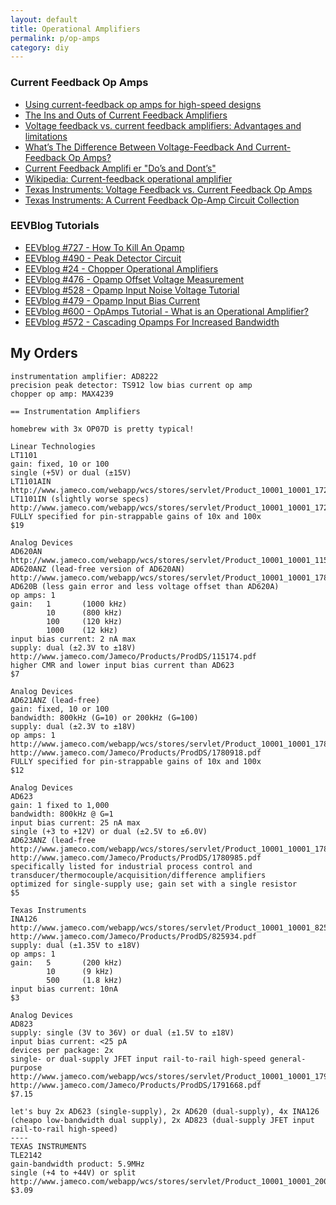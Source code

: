 ```yaml
---
layout: default
title: Operational Amplifiers
permalink: p/op-amps
category: diy
---
```


### Current Feedback Op Amps

-   [Using current-feedback op amps for high-speed designs](http://www.embedded.com/design/other/4006793/Back-to-the-basics-Using-current-feedback-op-amps-for-high-speed-designs)
-   [The Ins and Outs of Current Feedback Amplifiers](https://www.digikey.com/Web%20Export/Supplier%20Content/Exar_1016/PDF/exar-aan-3.pdf)
-   [Voltage feedback vs. current feedback amplifiers: Advantages and limitations](https://www.ieee.li/pdf/viewgraphs/current_feedback_vs_voltage_feedback_amplifiers.pdf)
-   [What’s The Difference Between Voltage-Feedback And Current-Feedback Op Amps?](http://electronicdesign.com/analog/what-s-difference-between-voltage-feedback-and-current-feedback-op-amps)
-   [Current Feedback Amplifi er "Do’s and Dont’s"](http://cds.linear.com/docs/en/design-note/dn46fa.pdf)
-   [Wikipedia: Current-feedback operational amplifier](https://en.wikipedia.org/wiki/Current-feedback_operational_amplifier)
-   [Texas Instruments: Voltage Feedback vs. Current Feedback Op Amps](http://www.ti.com.cn/cn/lit/an/slva051/slva051.pdf)
-   [Texas Instruments: A Current Feedback Op-Amp Circuit Collection](http://www.ti.com.cn/cn/lit/an/sloa066/sloa066.pdf)

### EEVBlog Tutorials

-   [EEVblog \#727 - How To Kill An Opamp](https://www.youtube.com/watch?v=EZZcfOrcMkk)
-   [EEVblog \#490 - Peak Detector Circuit](https://www.youtube.com/watch?v=jllsqRWhjGM)
-   [EEVblog \#24 - Chopper Operational Amplifiers](https://www.youtube.com/watch?v=oibJUt6QkwI)
-   [EEVblog \#476 - Opamp Offset Voltage Measurement](https://www.youtube.com/watch?v=YeNpd-sXaHk)
-   [EEVblog \#528 - Opamp Input Noise Voltage Tutorial](https://www.youtube.com/watch?v=Y0jkPLuFdnM)
-   [EEVblog \#479 - Opamp Input Bias Current](https://www.youtube.com/watch?v=TxBJb-Z0XFI)
-   [EEVblog \#600 - OpAmps Tutorial - What is an Operational Amplifier?](https://www.youtube.com/watch?v=7FYHt5XviK)
-   [EEVblog \#572 - Cascading Opamps For Increased Bandwidth](https://www.youtube.com/watch?v=ZvT9hHG17tQ)

My Orders
---------

    instrumentation amplifier: AD8222
    precision peak detector: TS912 low bias current op amp
    chopper op amp: MAX4239

    == Instrumentation Amplifiers

    homebrew with 3x OP07D is pretty typical!

    Linear Technologies
    LT1101
    gain: fixed, 10 or 100
    single (+5V) or dual (±15V)
    LT1101AIN
    http://www.jameco.com/webapp/wcs/stores/servlet/Product_10001_10001_1729936_-1
    LT1101IN (slightly worse specs)
    http://www.jameco.com/webapp/wcs/stores/servlet/Product_10001_10001_1729979_-1
    FULLY specified for pin-strappable gains of 10x and 100x
    $19

    Analog Devices
    AD620AN
    http://www.jameco.com/webapp/wcs/stores/servlet/Product_10001_10001_115174_-1
    AD620ANZ (lead-free version of AD620AN)
    http://www.jameco.com/webapp/wcs/stores/servlet/Product_10001_10001_1780862_-1
    AD620B (less gain error and less voltage offset than AD620A)
    op amps: 1
    gain:   1       (1000 kHz)
            10      (800 kHz)
            100     (120 kHz)
            1000    (12 kHz)
    input bias current: 2 nA max
    supply: dual (±2.3V to ±18V)
    http://www.jameco.com/Jameco/Products/ProdDS/115174.pdf
    higher CMR and lower input bias current than AD623
    $7

    Analog Devices
    AD621ANZ (lead-free)
    gain: fixed, 10 or 100
    bandwidth: 800kHz (G=10) or 200kHz (G=100)
    supply: dual (±2.3V to ±18V)
    op amps: 1
    http://www.jameco.com/webapp/wcs/stores/servlet/Product_10001_10001_1780918_-1
    http://www.jameco.com/Jameco/Products/ProdDS/1780918.pdf
    FULLY specified for pin-strappable gains of 10x and 100x
    $12

    Analog Devices
    AD623
    gain: 1 fixed to 1,000
    bandwidth: 800kHz @ G=1
    input bias current: 25 nA max
    single (+3 to +12V) or dual (±2.5V to ±6.0V)
    AD623ANZ (lead-free
    http://www.jameco.com/webapp/wcs/stores/servlet/Product_10001_10001_1780985_-1
    http://www.jameco.com/Jameco/Products/ProdDS/1780985.pdf
    specifically listed for industrial process control and transducer/thermocouple/acquisition/difference amplifiers
    optimized for single-supply use; gain set with a single resistor
    $5

    Texas Instruments
    INA126
    http://www.jameco.com/webapp/wcs/stores/servlet/Product_10001_10001_825934_-1
    http://www.jameco.com/Jameco/Products/ProdDS/825934.pdf
    supply: dual (±1.35V to ±18V)
    op amps: 1
    gain:   5       (200 kHz)
            10      (9 kHz)
            500     (1.8 kHz)
    input bias current: 10nA
    $3

    Analog Devices
    AD823
    supply: single (3V to 36V) or dual (±1.5V to ±18V)
    input bias current: <25 pA
    devices per package: 2x
    single- or dual-supply JFET input rail-to-rail high-speed general-purpose
    http://www.jameco.com/webapp/wcs/stores/servlet/Product_10001_10001_1791668_-1
    http://www.jameco.com/Jameco/Products/ProdDS/1791668.pdf
    $7.15

    let's buy 2x AD623 (single-supply), 2x AD620 (dual-supply), 4x INA126  (cheapo low-bandwidth dual supply), 2x AD823 (dual-supply JFET input rail-to-rail high-speed)
    ----
    TEXAS INSTRUMENTS
    TLE2142
    gain-bandwidth product: 5.9MHz
    single (+4 to +44V) or split
    http://www.jameco.com/webapp/wcs/stores/servlet/Product_10001_10001_2002771_-1
    $3.09
